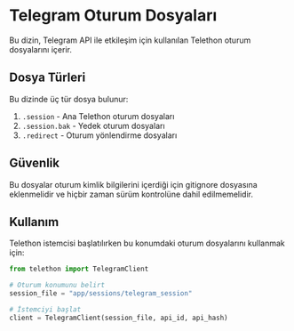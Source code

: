 # Telegram Oturum Dosyaları

Bu dizin, Telegram API ile etkileşim için kullanılan Telethon oturum dosyalarını içerir.

## Dosya Türleri

Bu dizinde üç tür dosya bulunur:

1. `.session` - Ana Telethon oturum dosyaları
2. `.session.bak` - Yedek oturum dosyaları
3. `.redirect` - Oturum yönlendirme dosyaları

## Güvenlik

Bu dosyalar oturum kimlik bilgilerini içerdiği için gitignore dosyasına eklenmelidir ve hiçbir zaman sürüm kontrolüne dahil edilmemelidir.

## Kullanım

Telethon istemcisi başlatılırken bu konumdaki oturum dosyalarını kullanmak için:

```python
from telethon import TelegramClient

# Oturum konumunu belirt
session_file = "app/sessions/telegram_session"

# İstemciyi başlat
client = TelegramClient(session_file, api_id, api_hash)
``` 